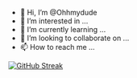 - 👋 Hi, I’m @Ohhmydude
- 👀 I’m interested in ...
- 🌱 I’m currently learning ...
- 💞️ I’m looking to collaborate on ...
- 📫 How to reach me ...

<!---
Ohhmydude/Ohhmydude is a ✨ special ✨ repository because its `README.md` (this file) appears on your GitHub profile.
You can click the Preview link to take a look at your changes.
--->


[![GitHub Streak](http://github-readme-streak-stats.herokuapp.com?user=Ohhmydude&theme=dark&date_format=M%20j%5B%2C%20Y%5D)](https://git.io/streak-stats)
